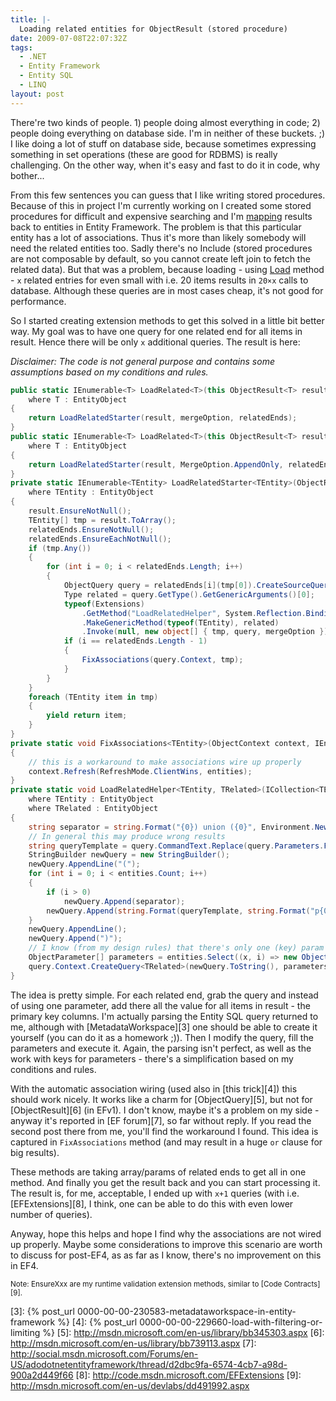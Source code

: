 ```yaml
---
title: |-
  Loading related entities for ObjectResult (stored procedure)
date: 2009-07-08T22:07:32Z
tags:
  - .NET
  - Entity Framework
  - Entity SQL
  - LINQ
layout: post
---
```

There're two kinds of people. 1) people doing almost everything in code; 2) people doing everything on database side. I'm in neither of these buckets. ;) I like doing a lot of stuff on database side, because sometimes expressing something in set operations (these are good for RDBMS) is really challenging. On the other way, when it's easy and fast to do it in code, why bother...

From this few sentences you can guess that I like writing stored procedures. Because of this in project I'm currently working on I created some stored procedures for difficult and expensive searching and I'm [mapping][1] results back to entities in Entity Framework. The problem is that this particular entity has a lot of associations. Thus it's more than likely somebody will need the related entities too. Sadly there's no Include (stored procedures are not composable by default, so you cannot create left join to fetch the related data). But that was a problem, because loading - using [Load][2] method - `x` related entries for even small with i.e. 20 items results in `20×x` calls to database. Although these queries are in most cases cheap, it's not good for performance.

So I started creating extension methods to get this solved in a little bit better way. My goal was to have one query for one related end for all items in result. Hence there will be only `x` additional queries. The result is here:

_Disclaimer: The code is not general purpose and contains some assumptions based on my conditions and rules._

```csharp
public static IEnumerable<T> LoadRelated<T>(this ObjectResult<T> result, MergeOption mergeOption, params Func<T, IRelatedEnd>[] relatedEnds)
	where T : EntityObject
{
	return LoadRelatedStarter(result, mergeOption, relatedEnds);
}
public static IEnumerable<T> LoadRelated<T>(this ObjectResult<T> result, params Func<T, IRelatedEnd>[] relatedEnds)
	where T : EntityObject
{
	return LoadRelatedStarter(result, MergeOption.AppendOnly, relatedEnds);
}
private static IEnumerable<TEntity> LoadRelatedStarter<TEntity>(ObjectResult<TEntity> result, MergeOption mergeOption, params Func<TEntity, IRelatedEnd>[] relatedEnds)
	where TEntity : EntityObject
{
	result.EnsureNotNull();
	TEntity[] tmp = result.ToArray();
	relatedEnds.EnsureNotNull();
	relatedEnds.EnsureEachNotNull();
	if (tmp.Any())
	{
		for (int i = 0; i < relatedEnds.Length; i++)
		{
			ObjectQuery query = relatedEnds[i](tmp[0]).CreateSourceQuery() as ObjectQuery;
			Type related = query.GetType().GetGenericArguments()[0];
			typeof(Extensions)
				.GetMethod("LoadRelatedHelper", System.Reflection.BindingFlags.NonPublic | System.Reflection.BindingFlags.Static)
				.MakeGenericMethod(typeof(TEntity), related)
				.Invoke(null, new object[] { tmp, query, mergeOption });
			if (i == relatedEnds.Length - 1)
			{
				FixAssociations(query.Context, tmp);
			}
		}
	}
	foreach (TEntity item in tmp)
	{
		yield return item;
	}
}
private static void FixAssociations<TEntity>(ObjectContext context, IEnumerable<TEntity> entities)
{
	// this is a workaround to make associations wire up properly
	context.Refresh(RefreshMode.ClientWins, entities);
}
private static void LoadRelatedHelper<TEntity, TRelated>(ICollection<TEntity> entities, ObjectQuery<TRelated> query, MergeOption mergeOption)
	where TEntity : EntityObject
	where TRelated : EntityObject
{
	string separator = string.Format("{0}) union ({0}", Environment.NewLine);
	// In general this may produce wrong results
	string queryTemplate = query.CommandText.Replace(query.Parameters.First().Name, "{0}");
	StringBuilder newQuery = new StringBuilder();
	newQuery.AppendLine("(");
	for (int i = 0; i < entities.Count; i++)
	{
		if (i > 0)
			newQuery.Append(separator);
		newQuery.Append(string.Format(queryTemplate, string.Format("p{0}", i)));
	}
	newQuery.AppendLine();
	newQuery.Append(")");
	// I know (from my design rules) that there's only one (key) param
	ObjectParameter[] parameters = entities.Select((x, i) => new ObjectParameter(string.Format("p{0}", i), x.EntityKey.EntityKeyValues[0].Value)).ToArray();
	query.Context.CreateQuery<TRelated>(newQuery.ToString(), parameters).Execute(mergeOption).ToArray();
}
```

The idea is pretty simple. For each related end, grab the query and instead of using one parameter, add there all the value for all items in result - the primary key columns. I'm actually parsing the Entity SQL query returned to me, although with [MetadataWorkspace][3] one should be able to create it yourself (you can do it as a homework ;)). Then I modify the query, fill the parameters and execute it. Again, the parsing isn't perfect, as well as the work with keys for parameters - there's a simplification based on my conditions and rules.

With the automatic association wiring (used also in [this trick][4]) this should work nicely. It works like a charm for [ObjectQuery][5], but not for [ObjectResult][6] (in EFv1). I don't know, maybe it's a problem on my side - anyway it's reported in [EF forum][7], so far without reply. If you read the second post there from me, you'll find the workaround I found. This idea is captured in `FixAssociations` method (and may result in a huge `or` clause for big results).

These methods are taking array/params of related ends to get all in one method. And finally you get the result back and you can start processing it. The result is, for me, acceptable, I ended up with `x+1` queries (with i.e. [EFExtensions][8], I think, one can be able to do this with even lower number of queries).

Anyway, hope this helps and hope I find why the associations are not wired up properly. Maybe some considerations to improve this scenario are worth to discuss for post-EF4, as as far as I know, there's no improvement on this in EF4.

<small>Note: EnsureXxx are my runtime validation extension methods, similar to [Code Contracts][9].</small>

[1]: http://msdn.microsoft.com/en-us/library/bb896279.aspx
[2]: http://msdn.microsoft.com/en-us/library/system.data.objects.dataclasses.irelatedend.load.aspx
[3]: {% post_url 0000-00-00-230583-metadataworkspace-in-entity-framework %}
[4]: {% post_url 0000-00-00-229660-load-with-filtering-or-limiting %}
[5]: http://msdn.microsoft.com/en-us/library/bb345303.aspx
[6]: http://msdn.microsoft.com/en-us/library/bb739113.aspx
[7]: http://social.msdn.microsoft.com/Forums/en-US/adodotnetentityframework/thread/d2dbc9fa-6574-4cb7-a98d-900a2d449f66
[8]: http://code.msdn.microsoft.com/EFExtensions
[9]: http://msdn.microsoft.com/en-us/devlabs/dd491992.aspx